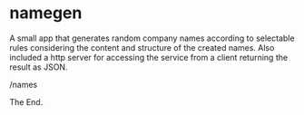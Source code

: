 # namegen

A small app that generates random company names according to selectable rules considering the content
and structure of the created names.
Also included a http server for accessing the service from a client returning the result as JSON.

/names

The End.